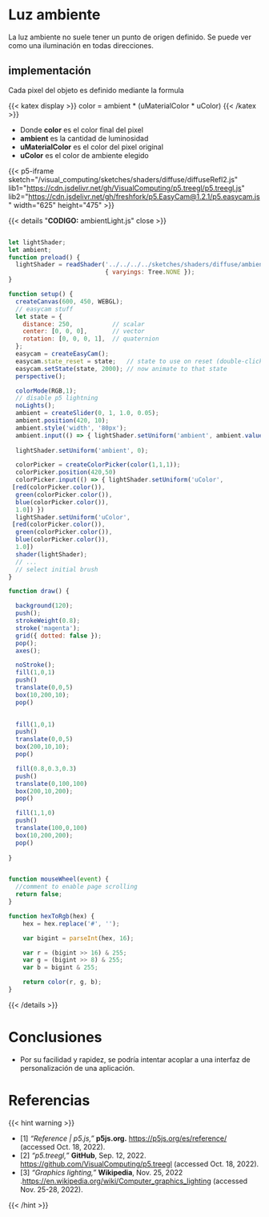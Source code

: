 # Luz ambiente 

La luz ambiente no suele tener un punto de origen definido. Se puede ver como una iluminación en todas direcciones. 


##  implementación

Cada pixel del objeto es definido mediante la formula

{{< katex display >}}
color = ambient * (uMaterialColor * uColor)
{{< /katex >}}

* Donde **color** es el color final del pixel
* **ambient** es la cantidad de luminosidad
* **uMaterialColor** es el color del pixel original
* **uColor** es el color de ambiente elegido



{{< p5-iframe sketch="/visual_computing/sketches/shaders/diffuse/diffuseRefl2.js" lib1="https://cdn.jsdelivr.net/gh/VisualComputing/p5.treegl/p5.treegl.js" lib2="https://cdn.jsdelivr.net/gh/freshfork/p5.EasyCam@1.2.1/p5.easycam.js" width="625" height="475" >}}


{{< details "**CODIGO:** ambientLight.js" close >}}
```javascript

let lightShader;
let ambient;
function preload() {
  lightShader = readShader('../../../../sketches/shaders/diffuse/ambient.frag',
                           { varyings: Tree.NONE });
}

function setup() {
  createCanvas(600, 450, WEBGL);
  // easycam stuff
  let state = {
    distance: 250,           // scalar
    center: [0, 0, 0],       // vector
    rotation: [0, 0, 0, 1],  // quaternion
  };
  easycam = createEasyCam();
  easycam.state_reset = state;   // state to use on reset (double-click/tap)
  easycam.setState(state, 2000); // now animate to that state
  perspective();

  colorMode(RGB,1);
  // disable p5 lightning
  noLights();
  ambient = createSlider(0, 1, 1.0, 0.05);
  ambient.position(420, 10);
  ambient.style('width', '80px');
  ambient.input(() => { lightShader.setUniform('ambient', ambient.value()) });
  
  lightShader.setUniform('ambient', 0);

  colorPicker = createColorPicker(color(1,1,1));
  colorPicker.position(420,50)
  colorPicker.input(() => { lightShader.setUniform('uColor', 
 [red(colorPicker.color()),
  green(colorPicker.color()),
  blue(colorPicker.color()),
  1.0]) })
  lightShader.setUniform('uColor', 
 [red(colorPicker.color()),
  green(colorPicker.color()),
  blue(colorPicker.color()),
  1.0]) 
  shader(lightShader);
  // ...
  // select initial brush
}

function draw() {

  background(120);
  push();
  strokeWeight(0.8);
  stroke('magenta');
  grid({ dotted: false });
  pop();
  axes();

  noStroke();
  fill(1,0,1)
  push()
  translate(0,0,5)
  box(10,200,10);
  pop()

  
  fill(1,0,1)
  push()
  translate(0,0,5)
  box(200,10,10);
  pop()

  fill(0.8,0.3,0.3)
  push()
  translate(0,100,100)
  box(200,10,200);
  pop()

  fill(1,1,0)
  push()
  translate(100,0,100)
  box(10,200,200);
  pop()
  
}


function mouseWheel(event) {
  //comment to enable page scrolling
  return false;
}

function hexToRgb(hex) {
    hex = hex.replace('#', '');

    var bigint = parseInt(hex, 16);

    var r = (bigint >> 16) & 255;
    var g = (bigint >> 8) & 255;
    var b = bigint & 255;

    return color(r, g, b);
}
```
{{< /details >}}

# Conclusiones

- Por su facilidad y rapidez, se podría intentar acoplar a una interfaz de personalización de una aplicación. 

# Referencias

{{< hint warning >}}

- [1] _“Reference | p5.js,”_ **p5js.org.** https://p5js.org/es/reference/ (accessed Oct. 18, 2022).
- [2] _“p5.treegl,”_ **GitHub**, Sep. 12, 2022. https://github.com/VisualComputing/p5.treegl (accessed Oct. 18, 2022).
- [3] _“Graphics lighting,”_ **Wikipedia**, Nov. 25, 2022 .https://en.wikipedia.org/wiki/Computer_graphics_lighting (accessed Nov. 25-28, 2022).

{{< /hint >}}
